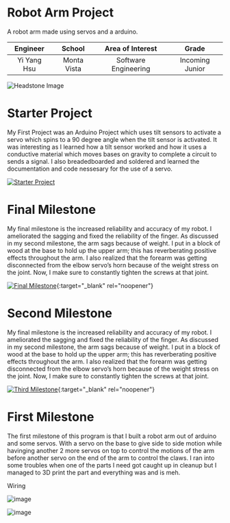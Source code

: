 # Robot Arm Project
A robot arm made using servos and a arduino.

| **Engineer** | **School** | **Area of Interest** | **Grade** |
|:--:|:--:|:--:|:--:|
| Yi Yang Hsu | Monta Vista | Software Engineering | Incoming Junior

![Headstone Image](https://lh3.googleusercontent.com/pw/AM-JKLXysOBkOESotPYS05-Olmgc3HEteCySzUPQ-FgDP_vDeZr1e4Q2ZG--OfiP1qNANj3DTfY75-ocJwwii1MuN0SCYBX76sCUTyuxIFN9czCwtOFfxKTyHyXiSByTk2yIHEzXsUMraTjmYrpFoI2vOno=s903-no?authuser=0)

# Starter Project
  
My First Project was an Arduino Project which uses tilt sensors to activate a servo which spins to a 90 degree angle when the tilt sensor is activated. It was interesting as I learned how a tilt sensor worked and how it uses a conductive material which moves bases on gravity to complete a circuit to sends a signal. I also breadedboarded and soldered and learned the documentation and code nessesary for the use of a servo.

[![Starter Project](https://i3.ytimg.com/vi/Dk8wo_IOyVo/maxresdefault.jpg)](https://www.youtube.com/watch?v=Dk8wo_IOyVo "Starter Project")

# Final Milestone
My final milestone is the increased reliability and accuracy of my robot. I ameliorated the sagging and fixed the reliability of the finger. As discussed in my second milestone, the arm sags because of weight. I put in a block of wood at the base to hold up the upper arm; this has reverberating positive effects throughout the arm. I also realized that the forearm was getting disconnected from the elbow servo’s horn because of the weight stress on the joint. Now, I make sure to constantly tighten the screws at that joint. 

[![Final Milestone](https://res.cloudinary.com/marcomontalbano/image/upload/v1612573869/video_to_markdown/images/youtube--F7M7imOVGug-c05b58ac6eb4c4700831b2b3070cd403.jpg )](https://www.youtube.com/watch?v=F7M7imOVGug&feature=emb_logo "Final Milestone"){:target="_blank" rel="noopener"}

# Second Milestone
My final milestone is the increased reliability and accuracy of my robot. I ameliorated the sagging and fixed the reliability of the finger. As discussed in my second milestone, the arm sags because of weight. I put in a block of wood at the base to hold up the upper arm; this has reverberating positive effects throughout the arm. I also realized that the forearm was getting disconnected from the elbow servo’s horn because of the weight stress on the joint. Now, I make sure to constantly tighten the screws at that joint.

[![Third Milestone](https://res.cloudinary.com/marcomontalbano/image/upload/v1612574014/video_to_markdown/images/youtube--y3VAmNlER5Y-c05b58ac6eb4c4700831b2b3070cd403.jpg)](https://www.youtube.com/watch?v=y3VAmNlER5Y&feature=emb_logo "Second Milestone"){:target="_blank" rel="noopener"}


# First Milestone
  
The first milestone of this program is that I built a robot arm out of arduino and some servos. With a servo on the base to give side to side motion while havinging another 2 more servos on top to control the motions of the arm before another servo on the end of the arm to control the claws. I ran into some troubles when one of the parts I need got caught up in cleanup but I managed to 3D print the part and everything was and is meh.

Wiring


![image](https://user-images.githubusercontent.com/45927105/175667853-95773154-0c41-441c-b991-e8bc25e07238.png)

![image](https://user-images.githubusercontent.com/45927105/175667898-16f17b63-f2bf-455d-866a-3caa14ab31fb.png)
